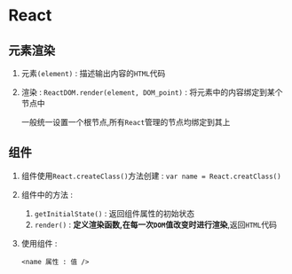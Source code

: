 # React

## 元素渲染

1. 元素`(element)` : 描述输出内容的`HTML`代码

2. 渲染 : `ReactDOM.render(element, DOM_point)` : 将元素中的内容绑定到某个节点中

   一般统一设置一个根节点,所有`React`管理的节点均绑定到其上

## 组件

1. 组件使用`React.createClass()`方法创建 : `var name = React.creatClass()`

2. 组件中的方法 :

   1. `getInitialState()` : 返回组件属性的初始状态
   2. `render()` : **定义渲染函数,在每一次`DOM`值改变时进行渲染**,返回`HTML`代码

3. 使用组件 :

   `<name 属性 : 值 />`

